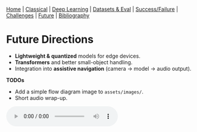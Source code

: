 [Home](index.md) | [Classical](classical.md) | [Deep Learning](deep-learning.md) | [Datasets & Eval](datasets.md) | [Success/Failure](successes-failures.md) | [Challenges](challenges.md) | [Future](future.md) | [Bibliography](bibliography.md)


# Future Directions

- **Lightweight & quantized** models for edge devices.
- **Transformers** and better small-object handling.
- Integration into **assistive navigation** (camera → model → audio output).

**TODOs**
- Add a simple flow diagram image to `assets/images/`.
- Short audio wrap-up.

<audio controls src="assets/audio/future.mp3">Your browser does not support audio.</audio>
